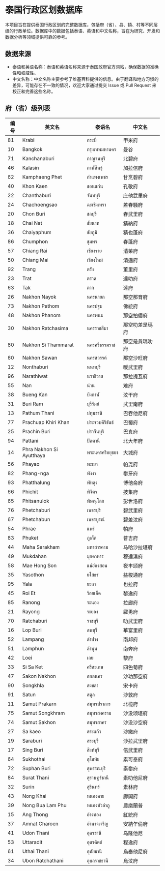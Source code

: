 # 泰国行政区划数据库

本项目旨在提供泰国行政区划的完整数据库，包括府（省）、县、镇、村等不同层级的行政单位。数据库中的数据包括泰语、英语和中文名称，旨在为研究、开发和数据分析等领域提供可靠的参考。

## 数据来源

* 泰语和英语名称：泰语和英语名称来源于泰国政府官方网站，确保数据的准确性和权威性。
* 中文名称：中文名称主要参考了维基百科提供的信息。由于翻译和地方习惯的差异，可能存在不一致的情况，欢迎大家通过提交 Issue 或 Pull Request 来校正和完善这些名称。

## 府（省）级列表

| 编号 | 英文名 | 泰语名 | 中文名 |
|-------------|--------------|-----------|--------------|
| 81 | Krabi | กระบี่ | 甲米府 |
| 10 | Bangkok | กรุงเทพมหานคร | 曼谷 |
| 71 | Kanchanaburi | กาญจนบุรี | 北碧府 |
| 46 | Kalasin | กาฬสินธุ์ | 加拉信府 |
| 62 | Kamphaeng Phet | กำแพงเพชร | 甘烹碧府 |
| 40 | Khon Kaen | ขอนแก่น | 孔敬府 |
| 22 | Chanthaburi | จันทบุรี | 庄他武里府 |
| 24 | Chachoengsao | ฉะเชิงเทรา | 差春騷府 |
| 20 | Chon Buri | ชลบุรี | 春武里府 |
| 18 | Chai Nat | ชัยนาท | 猜納府 |
| 36 | Chaiyaphum | ชัยภูมิ | 猜也蓬府 |
| 86 | Chumphon | ชุมพร | 春蓬府 |
| 57 | Chiang Rai | เชียงราย | 清萊府 |
| 50 | Chiang Mai | เชียงใหม่ | 清邁府 |
| 92 | Trang | ตรัง | 董里府 |
| 23 | Trat | ตราด | 達叻府 |
| 63 | Tak | ตาก | 達府 |
| 26 | Nakhon Nayok | นครนายก | 那空那育府 |
| 73 | Nakhon Pathom | นครปฐม | 佛統府 |
| 48 | Nakhon Phanom | นครพนม | 那空拍儂府 |
| 30 | Nakhon Ratchasima | นครราชสีมา | 那空叻差是瑪府 |
| 80 | Nakhon Si Thammarat | นครศรีธรรมราช | 那空是貪瑪叻府 |
| 60 | Nakhon Sawan | นครสวรรค์ | 那空沙旺府 |
| 12 | Nonthaburi | นนทบุรี | 暖武里府 |
| 96 | Narathiwat | นราธิวาส | 那拉提瓦府 |
| 55 | Nan | น่าน | 难府 |
| 38 | Bueng Kan | บึงกาฬ | 汶干府 |
| 31 | Buri Ram | บุรีรัมย์ | 武里南府 |
| 13 | Pathum Thani | ปทุมธานี | 巴吞他尼府 |
| 77 | Prachuap Khiri Khan | ประจวบคีรีขันธ์ | 巴蜀府 |
| 25 | Prachin Buri | ปราจีนบุรี | 巴真府 |
| 94 | Pattani | ปัตตานี | 北大年府 |
| 14 | Phra Nakhon Si Ayutthaya | พระนครศรีอยุธยา | 大城府 |
| 56 | Phayao | พะเยา | 帕尧府 |
| 82 | Phang-nga | พังงา | 攀牙府 |
| 93 | Phatthalung | พัทลุง | 博他侖府 |
| 66 | Phichit | พิจิตร | 披集府 |
| 65 | Phitsanulok | พิษณุโลก | 彭世洛府 |
| 76 | Phetchaburi | เพชรบุรี | 碧武里府 |
| 67 | Phetchabun | เพชรบูรณ์ | 碧差汶府 |
| 54 | Phrae | แพร่ | 帕府 |
| 83 | Phuket | ภูเก็ต | 普吉府 |
| 44 | Maha Sarakham | มหาสารคาม | 马哈沙拉堪府 |
| 49 | Mukdahan | มุกดาหาร | 穆達漢府 |
| 58 | Mae Hong Son | แม่ฮ่องสอน | 夜丰颂府 |
| 35 | Yasothon | ยโสธร | 益梭通府 |
| 95 | Yala | ยะลา | 也拉府 |
| 45 | Roi Et | ร้อยเอ็ด | 黎逸府 |
| 85 | Ranong | ระนอง | 拉廊府 |
| 21 | Rayong | ระยอง | 羅勇府 |
| 70 | Ratchaburi | ราชบุรี | 叻武里府 |
| 16 | Lop Buri | ลพบุรี | 華富里府 |
| 52 | Lampang | ลำปาง | 南邦府 |
| 51 | Lamphun | ลำพูน | 南奔府 |
| 42 | Loei | เลย | 黎府 |
| 33 | Si Sa Ket | ศรีสะเกษ | 四色菊府 |
| 47 | Sakon Nakhon | สกลนคร | 沙功那空府 |
| 90 | Songkhla | สงขลา | 宋卡府 |
| 91 | Satun | สตูล | 沙敦府 |
| 11 | Samut Prakarn | สมุทรปราการ | 北榄府 |
| 75 | Samut Songkhram | สมุทรสงคราม | 沙没颂堪府 |
| 74 | Samut Sakhon | สมุทรสาคร | 沙没沙空府 |
| 27 | Sa kaeo | สระแก้ว | 沙繳府 |
| 19 | Saraburi | สระบุรี | 沙拉武里府 |
| 17 | Sing Buri | สิงห์บุรี | 信武里府 |
| 64 | Sukhothai | สุโขทัย | 素可泰府 |
| 72 | Suphan Buri | สุพรรณบุรี | 素攀府 |
| 84 | Surat Thani | สุราษฎร์ธานี | 素叻他尼府 |
| 32 | Surin | สุรินทร์ | 素林府 |
| 43 | Nong Khai | หนองคาย | 廊開府 |
| 39 | Nong Bua Lam Phu | หนองบัวลำภู | 農磨蘭普 |
| 15 | Ang Thong | อ่างทอง | 紅統府 |
| 37 | Amnat Charoen | อำนาจเจริญ | 安納乍倫府 |
| 41 | Udon Thani | อุดรธานี | 乌隆他尼 |
| 53 | Uttaradit | อุตรดิตถ์ | 程逸府 |
| 61 | Uthai Thani | อุทัยธานี | 烏泰他尼府 |
| 34 | Ubon Ratchathani | อุบลราชธานี | 烏汶府 |

